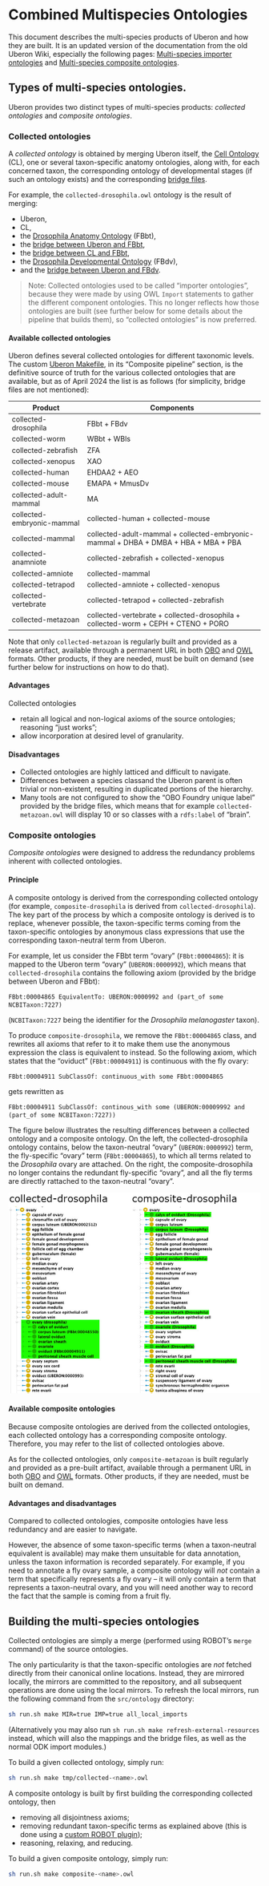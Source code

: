 # Combined Multispecies Ontologies

This document describes the multi-species products of Uberon and how
they are built. It is an updated version of the documentation from the
old Uberon Wiki, especially the following pages: [Multi-species importer
ontologies](https://github.com/obophenotype/uberon/wiki/Multi-species-importer-ontologies)
and [Multi-species composite
ontologies](https://github.com/obophenotype/uberon/wiki/Multi-species-composite-ontologies).

## Types of multi-species ontologies.

Uberon provides two distinct types of multi-species products: _collected
ontologies_ and _composite ontologies_.

### Collected ontologies

A _collected ontology_ is obtained by merging Uberon itself, the [Cell
Ontology](https://obophenotype.github.io/cell-ontology/) (CL), one or
several taxon-specific anatomy ontologies, along with, for each
concerned taxon, the corresponding ontology of developmental stages (if
such an ontology exists) and the corresponding [bridge
files](bridges.md).

For example, the `collected-drosophila.owl` ontology is the result of
merging:

* Uberon,
* CL,
* the [Drosophila Anatomy Ontology](https://github.com/FlyBase/drosophila-anatomy-developmental-ontology) (FBbt),
* the [bridge between Uberon and FBbt](https://github.com/obophenotype/uberon/blob/master/src/ontology/bridge/uberon-bridge-to-fbbt.owl),
* the [bridge between CL and FBbt](https://github.com/obophenotype/uberon/blob/master/src/ontology/bridge/cl-bridge-to-fbbt.owl),
* the [Drosophila Developmental Ontology](https://github.com/FlyBase/drosophila-anatomy-developmental-ontology) (FBdv),
* and the [bridge between Uberon and FBdv](https://github.com/obophenotype/uberon/blob/master/src/ontology/bridge/uberon-bridge-to-fbdv.owl).

> Note: Collected ontologies used to be called “importer ontologies”,
> because they were made by using OWL `Import` statements to gather the
> different component ontologies. This no longer reflects how those
> ontologies are built (see further below for some details about the
> pipeline that builds them), so “collected ontologies” is now
> preferred.

#### Available collected ontologies

Uberon defines several collected ontologies for different taxonomic
levels. The custom [Uberon
Makefile](https://github.com/obophenotype/uberon/blob/master/src/ontology/uberon.Makefile),
in its “Composite pipeline” section, is the definitive source of truth
for the various collected ontologies that are available, but as of April
2024 the list is as follows (for simplicity, bridge files are not
mentioned):

| Product | Components |
| ------- | ---------- |
| collected-drosophila | FBbt + FBdv |
| collected-worm | WBbt + WBls |
| collected-zebrafish | ZFA |
| collected-xenopus | XAO |
| collected-human | EHDAA2 + AEO |
| collected-mouse | EMAPA + MmusDv |
| collected-adult-mammal | MA |
| collected-embryonic-mammal | collected-human + collected-mouse |
| collected-mammal | collected-adult-mammal + collected-embryonic-mammal + DHBA + DMBA + HBA + MBA + PBA |
| collected-anamniote | collected-zebrafish + collected-xenopus |
| collected-amniote | collected-mammal |
| collected-tetrapod | collected-amniote + collected-xenopus |
| collected-vertebrate | collected-tetrapod + collected-zebrafish |
| collected-metazoan | collected-vertebrate + collected-drosophila + collected-worm + CEPH + CTENO + PORO |

Note that only `collected-metazoan` is regularly built and provided as a
release artifact, available through a permanent URL in both
[OBO](http://purl.obolibrary.org/obo/uberon/collected-metazoan.obo) and
[OWL](http://purl.obolibrary.org/obo/uberon/collected-metazoan.owl)
formats. Other products, if they are needed, must be built on demand
(see further below for instructions on how to do that).

#### Advantages

Collected ontologies

* retain all logical and non-logical axioms of the source ontologies;
  reasoning “just works”;
* allow incorporation at desired level of granularity.

#### Disadvantages

* Collected ontologies are highly latticed and difficult to navigate.
* Differences between a species classand the Uberon parent is often
  trivial or non-existent, resulting in duplicated portions of the
  hierarchy.
* Many tools are not configured to show the “OBO Foundry unique label”
  provided by the bridge files, which means that for example
  `collected-metazoan.owl` will display 10 or so classes with a
  `rdfs:label` of “brain”.

### Composite ontologies

_Composite ontologies_ were designed to address the redundancy problems
inherent with collected ontologies.

#### Principle

A composite ontology is derived from the corresponding collected
ontology (for example, `composite-drosophila` is derived from
`collected-drosophila`). The key part of the process by which a
composite ontology is derived is to replace, whenever possible, the
taxon-specific terms coming from the taxon-specific ontologies by
anonymous class expressions that use the corresponding taxon-neutral
term from Uberon.

For example, let us consider the FBbt term “ovary” (`FBbt:00004865`): it
is mapped to the Uberon term “ovary” (`UBERON:0000992`), which means
that `collected-drosophila` contains the following axiom (provided by the
bridge between Uberon and FBbt):

```
FBbt:00004865 EquivalentTo: UBERON:0000992 and (part_of some NCBITaxon:7227)
```

(`NCBITaxon:7227` being the identifier for the _Drosophila melanogaster_
taxon).

To produce `composite-drosophila`, we remove the `FBbt:00004865` class,
and rewrites all axioms that refer to it to make them use the anonymous
expression the class is equivalent to instead.  So the following axiom,
which states that the “oviduct” (`FBbt:00004911`) is continuous with the
fly ovary:

```
FBbt:00004911 SubClassOf: continuous_with some FBbt:00004865
```

gets rewritten as

```
FBbt:00004911 SubClassOf: continous_with some (UBERON:00009992 and (part_of some NCBITaxon:7227))
```

The figure below illustrates the resulting differences between a
collected ontology and a composite ontology. On the left, the
collected-drosophila ontology contains, below the taxon-neutral “ovary”
(`UBERON:0000992`) term, the fly-specific “ovary” term
(`FBbt:00004865`), to which all terms related to the _Drosophila_ ovary
are attached. On the right, the composite-drosophila no longer contains
the redundant fly-specific “ovary”, and all the fly terms are directly
rattached to the taxon-neutral “ovary”.

![Collected vs Composite Hierarchies](images/collected-vs-composite.jpg)

#### Available composite ontologies

Because composite ontologies are derived from the collected ontologies,
each collected ontology has a corresponding composite ontology.
Therefore, you may refer to the list of collected ontologies above.

As for the collected ontologies, only `composite-metazoan` is built
regularly and provided as a pre-built artifact, available through a
permanent URL in both
[OBO](http://purl.obolibrary.org/obo/uberon/composite-metazoan.obo) and
[OWL](http://purl.obolibrary.org/obo/uberon/composite-metazoan.owl)
formats. Other products, if they are needed, must be built on demand.

#### Advantages and disadvantages

Compared to collected ontologies, composite ontologies have less
redundancy and are easier to navigate.

However, the absence of some taxon-specific terms (when a taxon-neutral
equivalent is available) may make them unsuitable for data annotation,
unless the taxon information is recorded separately. For example, if you
need to annotate a fly ovary sample, a composite ontology will _not_
contain a term that specifically represents a fly ovary – it will only
contain a term that represents a taxon-neutral ovary, and you will need
another way to record the fact that the sample is coming from a fruit
fly.

## Building the multi-species ontologies

Collected ontologies are simply a merge (performed using ROBOT’s `merge`
command) of the source ontologies.

The only particularity is that the taxon-specific ontologies are _not_
fetched directly from their canonical online locations. Instead, they
are mirrored locally, the mirrors are committed to the repository, and
all subsequent operations are done using the local mirrors. To refresh
the local mirrors, run the following command from the `src/ontology`
directory:

```sh
sh run.sh make MIR=true IMP=true all_local_imports
```

(Alternatively you may also run `sh run.sh make
refresh-external-resources` instead, which will also the mappings and
the bridge files, as well as the normal ODK import modules.)

To build a given collected ontology, simply run:

```sh
sh run.sh make tmp/collected-<name>.owl
```

A composite ontology is built by first building the corresponding
collected ontology, then

* removing all disjointness axioms;
* removing redundant taxon-specific terms as explained above (this is
  done using a [custom ROBOT plugin](https://github.com/gouttegd/uberon-robot-plugin));
* reasoning, relaxing, and reducing.

To build a given composite ontology, simply run:

```sh
sh run.sh make composite-<name>.owl
```
